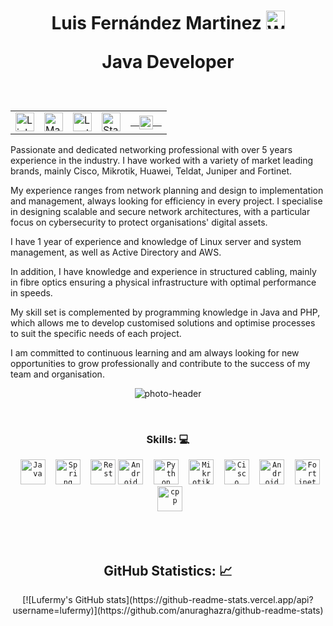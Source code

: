 <!-- NAME -->
<h1 align="center">
    Luis Fernández Martinez
    <img src="https://i.imgur.com/a0Vis9k.gif" height="30" width="30" alt="Waving hand">
    <br><p align="center">Java Developer</p>
</h1>   
<!-- Social Network -->
<div width="100%" align="center">
    <table id="social-networks">
       <tr>
           <td>
                <!-- LINKEDIN -->
                <a href="https://www.linkedin.com/in/lufenandezmartinez/">
                <img src="https://i.imgur.com/49McsIE.png" height="30" alt="LinkedIn"
                </a>
           </td>
           <td>
                <!-- MASTODON -->
                <a href="https://mastodon.social/@lufer">
                <img src="https://i.imgur.com/Uwwp2oC.png" height="30" alt="Mastodon"
                </a>
           </td>
           <td>
                <!-- LEETCODE -->
                <a href="https://leetcode.com/lufernandezmartinez/">
                <img src="https://i.imgur.com/FhxR7aS.png" height="30" alt="Leetcode"
                </a>
           </td>
           <td>
                <!-- STACK OVERFLOW -->
                <a href="https://stackoverflow.com/users/16035464">
                <img src="https://i.imgur.com/GmVyYAz.png" height="30" alt="Stack Overflow"
                </a>
           </td>
                <td>
                    <a href="mailto:luisfernandezmartinezz@gmail.com">
                    <img align="center" alt="Gmail" width="22px" src="https://i.imgur.com/08JgbaI.png" />
                    </a>
                </td>
        </tr>
    </table>
</div>
<a>
Passionate and dedicated networking professional with over 5 years experience in the industry. I have worked with a variety of market leading brands, mainly Cisco, Mikrotik, Huawei, Teldat, Juniper and Fortinet.

My experience ranges from network planning and design to implementation and management, always looking for efficiency in every project. I specialise in designing scalable and secure network architectures, with a particular focus on cybersecurity to protect organisations' digital assets.

I have 1 year of experience and knowledge of Linux server and system management, as well as Active Directory and AWS.

In addition, I have knowledge and experience in structured cabling, mainly in fibre optics ensuring a physical infrastructure with optimal performance in speeds.

My skill set is complemented by programming knowledge in Java and PHP, which allows me to develop customised solutions and optimise processes to suit the specific needs of each project.

I am committed to continuous learning and am always looking for new opportunities to grow professionally and contribute to the success of my team and organisation.
</a>
<!-- Background -->
<div align="center">
<img align="center" alt="photo-header" src="https://i.imgur.com/ErBSsXK.jpg"/>
</div>

&nbsp;

<!-- Technical Skills -->
<p><H3 align="center"><strong> Skills: 💻 </strong></H3></p>
<div align="center">
    <code><img height="40" src="https://i.imgur.com/YvznDWk.png" alt="Java"></code>
    <code><img height="40" src="https://i.imgur.com/PmA4XLn.png" alt="Spring"></code>
    <code><img height="40" src="https://i.imgur.com/krq9akH.png" alt="Rest"></code>
    <code><img height="40" src="https://i.imgur.com/hOqrIfL.png" alt="Android"></code>
    <code><img height="40" src="https://i.imgur.com/XTJGYM0.png" alt="Python"></code>
    <code><img height="40" src="https://i.imgur.com/o3fYe20.jpeg" alt="Mikrotik"></code>
    <code><img height="40" src="https://i.imgur.com/n2YX672.png" alt="Cisco"></code>
    <code><img height="40" src="https://i.imgur.com/hOqrIfL.png" alt="Android"></code>
    <code><img height="40" src="https://i.imgur.com/CPT6Y3q.png" alt="Fortinet"></code>
    <code><img height="40" src="https://i.imgur.com/p2gH40V.png" alt="cpp"></code>
</div>
    </p>
&nbsp;

<!-- GitHub Stats -->
<H2 align="center"><strong>GitHub Statistics: 📈</strong></H2>
<div align="center">
    [![Lufermy's GitHub stats](https://github-readme-stats.vercel.app/api?username=lufermy)](https://github.com/anuraghazra/github-readme-stats)
</div>
